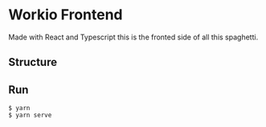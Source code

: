 # Workio Frontend

Made with React and Typescript this is the fronted side of all this spaghetti.

## Structure

## Run

```
$ yarn
$ yarn serve
```
